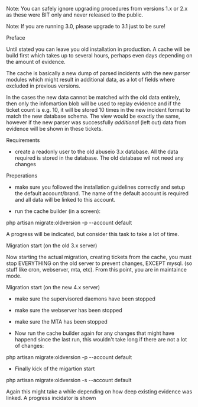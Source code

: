 Note: You can safely ignore upgrading procedures from versions 1.x or 2.x as these were BIT only and never released to the public.

Note: If you are running 3.0, please upgrade to 3.1 just to be sure!

Preface

Until stated you can leave you old installation in production. A cache will be build first which takes up to several hours, perhaps even days depending on the amount of evidence.

The cache is basically a new dump of parsed incidents with the new parser modules which might result in additional data, as a lot of fields where excluded in previous versions.

In the cases the new data cannot be matched with the old data entirely, then only the infomartion blob will be used to replay evidence and if the ticket count is e.g. 10, it will be stored 10 times in the new incident format to match the new database schema. The view would be exactly the same, however if the new parser was successfully _additional_ (left out) data from evidence will be shown in these tickets.

Requirements

- create a readonly user to the old abuseio 3.x database. All the data required is stored in the database. The old database wil not need any changes

Preperations

- make sure you followed the installation guidelines correctly and setup the default account/brand. The name of the default account is required and all data will be linked to this account.

- run the cache builder (in a screen):

php artisan migrate:oldversion -p --account default

A progress will be indicated, but consider this task to take a lot of time.



Migration start (on the old 3.x server)

Now starting the actual migration, creating tickets from the cache, you must stop EVERYTHING on the old server to prevent changes, EXCEPT mysql. (so stuff like cron, webserver, mta, etc). From this point, you are in maintaince mode.

Migration start (on the new 4.x server)
- make sure the supervisored daemons have been stopped
- make sure the webserver has been stopped
- make sure the MTA has been stopped

- Now run the cache builder again for any changes that might have happend since the last run, this wouldn't take long if there are not a lot of changes:

php artisan migrate:oldversion -p --account default


- Finally kick of the migartion start

php artisan migrate:oldversion -s --account default

Again this might take a while depending on how deep existing evidence was linked. A progress incidator is shown
